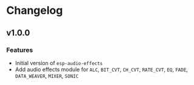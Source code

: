 # Changelog

## v1.0.0

### Features

- Initial version of `esp-audio-effects`
- Add audio effects module for `ALC`, `BIT_CVT`, `CH_CVT`, `RATE_CVT`, `EQ`, `FADE`, `DATA_WEAVER`, `MIXER`, `SONIC`
